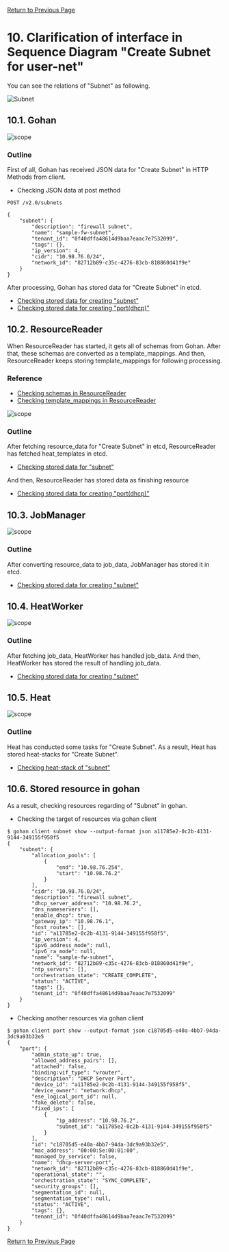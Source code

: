 [Return to Previous Page](00_firewall.md)

# 10. Clarification of interface in Sequence Diagram "Create Subnet for user-net"
You can see the relations of "Subnet" as following.

![Subnet](resource/gohan_investigate_for_firewall.011.png)


## 10.1. Gohan

![scope](../images/ESI_Sequence_diagram.002.png)

### Outline
First of all, Gohan has received JSON data for "Create Subnet" in HTTP Methods from client.

* Checking JSON data at post method
```
POST /v2.0/subnets
```
```
{
    "subnet": {
        "description": "firewall subnet",
        "name": "sample-fw-subnet",
        "tenant_id": "0f40dffa48614d9baa7eaac7e7532099",
        "tags": {},
        "ip_version": 4,
        "cidr": "10.98.76.0/24",
        "network_id": "82712b89-c35c-4276-83cb-818860d41f9e"
    }
}
```
After processing, Gohan has stored data for "Create Subnet" in etcd.

* [Checking stored data for creating "subnet"](stored_in_etcd/01_Gohan/CreateSubnet3_01.md)
* [Checking stored data for creating "port(dhcp)"](stored_in_etcd/01_Gohan/CreateSubnet3_02.md)


## 10.2. ResourceReader
When ResourceReader has started, it gets all of schemas from Gohan.
After that, these schemas are converted as a template_mappings.
And then, ResourceReader keeps storing template_mappings for following processing.

### Reference
* [Checking schemas in ResourceReader](../memo/schemas.txt)
* [Checking template_mappings in ResourceReader](../memo/template_mappings.md)

![scope](../images/ESI_Sequence_diagram.003.png)

### Outline
After fetching resource_data for "Create Subnet" in etcd, ResourceReader has fetched heat_templates in etcd.

* [Checking stored data for "subnet"](../heat_template/subnet.md)

And then, ResourceReader has stored data as finishing resource

* [Checking stored data for creating "port(dhcp)"](stored_in_etcd/00_ResourceReader/CreateSubnet3_02.md)


## 10.3. JobManager

![scope](../images/ESI_Sequence_diagram.004.png)

### Outline
After converting resource_data to job_data, JobManager has stored it in etcd.

* [Checking stored data for creating "subnet"](stored_in_etcd/02_JobManager/CreateSubnet3_01.md)


## 10.4. HeatWorker

![scope](../images/ESI_Sequence_diagram.005.png)

### Outline
After fetching job_data, HeatWorker has handled job_data.
And then, HeatWorker has stored the result of handling job_data.

* [Checking stored data for creating "subnet"](stored_in_etcd/03_HeatWorker/CreateSubnet3_01.md)


## 10.5. Heat

![scope](../images/ESI_Sequence_diagram.006.png)

### Outline
Heat has conducted some tasks for "Create Subnet".
As a result, Heat has stored heat-stacks for "Create Subnet".

* [Checking heat-stack of "subnet"](heat-stack/CreateSubnet3_01.md)


## 10.6. Stored resource in gohan
As a result, checking resources regarding of "Subnet" in gohan.

* Checking the target of resources via gohan client
```
$ gohan client subnet show --output-format json a11785e2-0c2b-4131-9144-349155f958f5
{
    "subnet": {
        "allocation_pools": [
            {
                "end": "10.98.76.254",
                "start": "10.98.76.2"
            }
        ],
        "cidr": "10.98.76.0/24",
        "description": "firewall subnet",
        "dhcp_server_address": "10.98.76.2",
        "dns_nameservers": [],
        "enable_dhcp": true,
        "gateway_ip": "10.98.76.1",
        "host_routes": [],
        "id": "a11785e2-0c2b-4131-9144-349155f958f5",
        "ip_version": 4,
        "ipv6_address_mode": null,
        "ipv6_ra_mode": null,
        "name": "sample-fw-subnet",
        "network_id": "82712b89-c35c-4276-83cb-818860d41f9e",
        "ntp_servers": [],
        "orchestration_state": "CREATE_COMPLETE",
        "status": "ACTIVE",
        "tags": {},
        "tenant_id": "0f40dffa48614d9baa7eaac7e7532099"
    }
}
```
* Checking another resources via gohan client
```
$ gohan client port show --output-format json c18705d5-e40a-4bb7-94da-3dc9a93b32e5
{
    "port": {
        "admin_state_up": true,
        "allowed_address_pairs": [],
        "attached": false,
        "binding:vif_type": "vrouter",
        "description": "DHCP Server Port",
        "device_id": "a11785e2-0c2b-4131-9144-349155f958f5",
        "device_owner": "network:dhcp",
        "ese_logical_port_id": null,
        "fake_delete": false,
        "fixed_ips": [
            {
                "ip_address": "10.98.76.2",
                "subnet_id": "a11785e2-0c2b-4131-9144-349155f958f5"
            }
        ],
        "id": "c18705d5-e40a-4bb7-94da-3dc9a93b32e5",
        "mac_address": "00:00:5e:00:01:00",
        "managed_by_service": false,
        "name": "dhcp-server-port",
        "network_id": "82712b89-c35c-4276-83cb-818860d41f9e",
        "operational_state": "",
        "orchestration_state": "SYNC_COMPLETE",
        "security_groups": [],
        "segmentation_id": null,
        "segmentation_type": null,
        "status": "ACTIVE",
        "tags": {},
        "tenant_id": "0f40dffa48614d9baa7eaac7e7532099"
    }
}
```

[Return to Previous Page](00_firewall.md)

